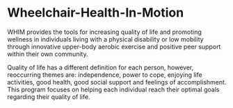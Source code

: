 # Wheelchair-Health-In-Motion
WHIM provides the tools for increasing quality of life and promoting wellness in individuals living with a physical disability or low mobility through innovative upper-body aerobic exercise and positive peer support within their own community.

Quality of life has a different definition for each person, however, reoccurring themes are: independence, power to cope, enjoying life activities, good health, good social support and feelings of accomplishment. This program focuses on helping each individual reach their optimal goals regarding their quality of life. 
